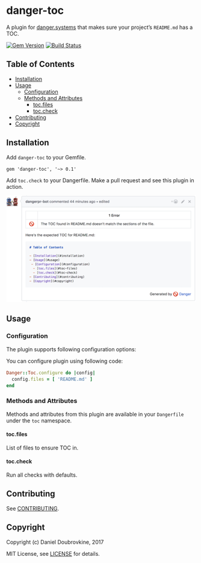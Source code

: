 # danger-toc

A plugin for [danger.systems](http://danger.systems) that makes sure your project’s `README.md` has a TOC.

[![Gem Version](https://badge.fury.io/rb/danger-toc.svg)](https://badge.fury.io/rb/danger-toc)
[![Build Status](https://travis-ci.org/dblock/danger-toc.svg?branch=master)](https://travis-ci.org/dblock/danger-toc)

## Table of Contents

- [Installation](#installation)
- [Usage](#usage)
  - [Configuration](#configuration)
  - [Methods and Attributes](#methods-and-attributes)
    - [toc.files](#toc-files)
    - [toc.check](#toc-check)
- [Contributing](#contributing)
- [Copyright](#copyright)

## Installation

Add `danger-toc` to your Gemfile.

```
gem 'danger-toc', '~> 0.1'
```

Add `toc.check` to your Dangerfile. Make a pull request and see this plugin in action.

<img src='images/toc-missing.png'>

## Usage

### Configuration

The plugin supports following configuration options:

You can configure plugin using following code:
```ruby
Danger::Toc.configure do |config|
  config.files = [ 'README.md' ]
end
```

### Methods and Attributes

Methods and attributes from this plugin are available in your `Dangerfile` under the `toc` namespace.

#### toc.files

List of files to ensure TOC in.

#### toc.check

Run all checks with defaults.

## Contributing

See [CONTRIBUTING](CONTRIBUTING.md).

## Copyright

Copyright (c) Daniel Doubrovkine, 2017

MIT License, see [LICENSE](LICENSE.txt) for details.
